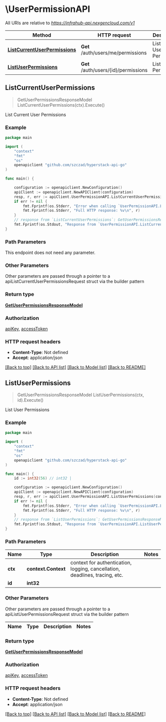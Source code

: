 # \UserPermissionAPI

All URIs are relative to *https://infrahub-api.nexgencloud.com/v1*

Method | HTTP request | Description
------------- | ------------- | -------------
[**ListCurrentUserPermissions**](UserPermissionAPI.md#ListCurrentUserPermissions) | **Get** /auth/users/me/permissions | List Current User Permissions
[**ListUserPermissions**](UserPermissionAPI.md#ListUserPermissions) | **Get** /auth/users/{id}/permissions | List User Permissions



## ListCurrentUserPermissions

> GetUserPermissionsResponseModel ListCurrentUserPermissions(ctx).Execute()

List Current User Permissions

### Example

```go
package main

import (
	"context"
	"fmt"
	"os"
	openapiclient "github.com/szczad/hyperstack-api-go"
)

func main() {

	configuration := openapiclient.NewConfiguration()
	apiClient := openapiclient.NewAPIClient(configuration)
	resp, r, err := apiClient.UserPermissionAPI.ListCurrentUserPermissions(context.Background()).Execute()
	if err != nil {
		fmt.Fprintf(os.Stderr, "Error when calling `UserPermissionAPI.ListCurrentUserPermissions``: %v\n", err)
		fmt.Fprintf(os.Stderr, "Full HTTP response: %v\n", r)
	}
	// response from `ListCurrentUserPermissions`: GetUserPermissionsResponseModel
	fmt.Fprintf(os.Stdout, "Response from `UserPermissionAPI.ListCurrentUserPermissions`: %v\n", resp)
}
```

### Path Parameters

This endpoint does not need any parameter.

### Other Parameters

Other parameters are passed through a pointer to a apiListCurrentUserPermissionsRequest struct via the builder pattern


### Return type

[**GetUserPermissionsResponseModel**](GetUserPermissionsResponseModel.md)

### Authorization

[apiKey](../README.md#apiKey), [accessToken](../README.md#accessToken)

### HTTP request headers

- **Content-Type**: Not defined
- **Accept**: application/json

[[Back to top]](#) [[Back to API list]](../README.md#documentation-for-api-endpoints)
[[Back to Model list]](../README.md#documentation-for-models)
[[Back to README]](../README.md)


## ListUserPermissions

> GetUserPermissionsResponseModel ListUserPermissions(ctx, id).Execute()

List User Permissions

### Example

```go
package main

import (
	"context"
	"fmt"
	"os"
	openapiclient "github.com/szczad/hyperstack-api-go"
)

func main() {
	id := int32(56) // int32 | 

	configuration := openapiclient.NewConfiguration()
	apiClient := openapiclient.NewAPIClient(configuration)
	resp, r, err := apiClient.UserPermissionAPI.ListUserPermissions(context.Background(), id).Execute()
	if err != nil {
		fmt.Fprintf(os.Stderr, "Error when calling `UserPermissionAPI.ListUserPermissions``: %v\n", err)
		fmt.Fprintf(os.Stderr, "Full HTTP response: %v\n", r)
	}
	// response from `ListUserPermissions`: GetUserPermissionsResponseModel
	fmt.Fprintf(os.Stdout, "Response from `UserPermissionAPI.ListUserPermissions`: %v\n", resp)
}
```

### Path Parameters


Name | Type | Description  | Notes
------------- | ------------- | ------------- | -------------
**ctx** | **context.Context** | context for authentication, logging, cancellation, deadlines, tracing, etc.
**id** | **int32** |  | 

### Other Parameters

Other parameters are passed through a pointer to a apiListUserPermissionsRequest struct via the builder pattern


Name | Type | Description  | Notes
------------- | ------------- | ------------- | -------------


### Return type

[**GetUserPermissionsResponseModel**](GetUserPermissionsResponseModel.md)

### Authorization

[apiKey](../README.md#apiKey), [accessToken](../README.md#accessToken)

### HTTP request headers

- **Content-Type**: Not defined
- **Accept**: application/json

[[Back to top]](#) [[Back to API list]](../README.md#documentation-for-api-endpoints)
[[Back to Model list]](../README.md#documentation-for-models)
[[Back to README]](../README.md)

